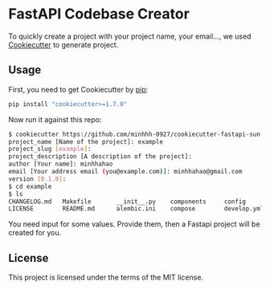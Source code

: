 # FastAPI Codebase Creator

To quickly create a project with your project name, your email..., we used [Cookiecutter](https://github.com/cookiecutter/cookiecutter) to generate project.

## Usage

First, you need to get Cookiecutter by [pip](https://pypi.org/project/pip/):

```bash
pip install "cookiecutter>=1.7.0"
```

Now run it against this repo:

```bash
$ cookiecutter https://github.com/minhhh-0927/cookiecutter-fastapi-sun-asterisk
project_name [Name of the project]: example
project_slug [example]:
project_description [A description of the project]:
author [Your name]: minhhahao
email [Your address email (you@example.com)]: minhhahao@gmail.com
version [0.1.0]:
$ cd example
$ ls
CHANGELOG.md   Makefile       __init__.py    components     config         docs           logs           migrations     production.yml pytest.ini     testing.yml    upload
LICENSE        README.md      alembic.ini    compose        develop.yml    framework      main.py        poetry.lock    pyproject.toml setup.cfg      tools          utilities
```

You need input for some values. Provide them, then a Fastapi project will be created for you.

## License

This project is licensed under the terms of the MIT license.
